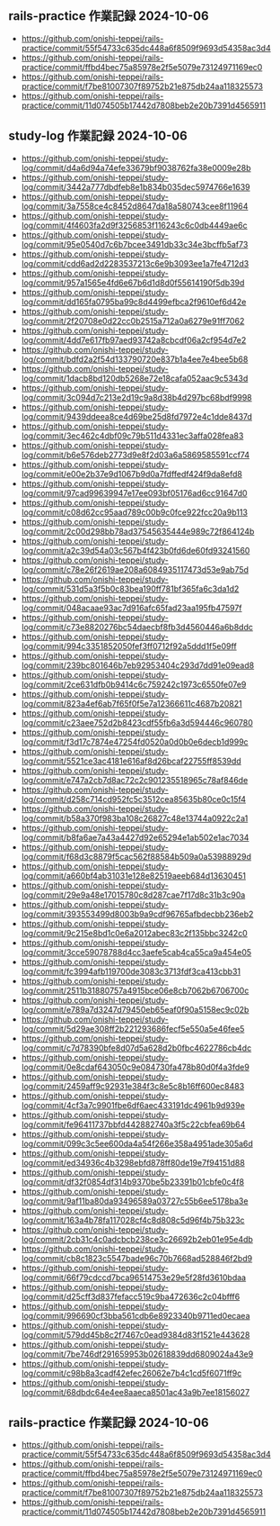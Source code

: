 ## rails-practice 作業記録 2024-10-06
- https://github.com/onishi-teppei/rails-practice/commit/55f54733c635dc448a6f8509f9693d54358ac3d4 <br>
- https://github.com/onishi-teppei/rails-practice/commit/ffbd4bec75a85978e2f5e5079e73124971169ec0 <br>
- https://github.com/onishi-teppei/rails-practice/commit/f7be81007307f89752b21e875db24aa118325573 <br>
- https://github.com/onishi-teppei/rails-practice/commit/11d074505b17442d7808beb2e20b7391d4565911 <br>
## study-log 作業記録 2024-10-06
- https://github.com/onishi-teppei/study-log/commit/d4a6d94a74efe33679bf9038762fa38e0009e28b <br>
- https://github.com/onishi-teppei/study-log/commit/3442a777dbdfeb8e1b834b035dec5974766e1639 <br>
- https://github.com/onishi-teppei/study-log/commit/3a7558ce4c8452d8647da18a580743cee8f11964 <br>
- https://github.com/onishi-teppei/study-log/commit/4f4603fa2d9f3256853f116243c6c0db4449ae6c <br>
- https://github.com/onishi-teppei/study-log/commit/95e0540d7c6b7bcee3491db33c34e3bcffb5af73 <br>
- https://github.com/onishi-teppei/study-log/commit/cdd6ad2d2283537213c6e9b3093ee1a7fe4712d3 <br>
- https://github.com/onishi-teppei/study-log/commit/957a1565e4fd6e67b6d1d8d0f55614190f5db39d <br>
- https://github.com/onishi-teppei/study-log/commit/dd165fa0795ba99c8d4499efbca2f9610ef6d42e <br>
- https://github.com/onishi-teppei/study-log/commit/2f20708e0d22cc0b2515a712a0a6279e91ff7062 <br>
- https://github.com/onishi-teppei/study-log/commit/4dd7e617fb97aed93742a8cbcdf06a2cf954d7e2 <br>
- https://github.com/onishi-teppei/study-log/commit/bdfd2a2f54d133790720e837b1a4ee7e4bee5b68 <br>
- https://github.com/onishi-teppei/study-log/commit/1dacb8bd120db5268e72e18cafa052aac9c5343d <br>
- https://github.com/onishi-teppei/study-log/commit/3c094d7c213e2d19c9a8d38b4d297bc68bdf9998 <br>
- https://github.com/onishi-teppei/study-log/commit/9439ddeea8ce4d69be25d8fd7972e4c1dde8437d <br>
- https://github.com/onishi-teppei/study-log/commit/3ec462c4dbf09c79b511d4331ec3affa028fea83 <br>
- https://github.com/onishi-teppei/study-log/commit/b6e576deb2773d9e8f2d03a6a5869585591ccf74 <br>
- https://github.com/onishi-teppei/study-log/commit/e00e2b37e9d1067b9d0a7fdffedf424f9da8efd8 <br>
- https://github.com/onishi-teppei/study-log/commit/97cad99639947e17ee093bf05176ad6cc91647d0 <br>
- https://github.com/onishi-teppei/study-log/commit/c08d62cc95aad789c00b9c0fce922fcc20a9b113 <br>
- https://github.com/onishi-teppei/study-log/commit/2c00d298bb78ad37545635444e989c72f864124b <br>
- https://github.com/onishi-teppei/study-log/commit/a2c39d54a03c567b4f423b0fd6de60fd93241560 <br>
- https://github.com/onishi-teppei/study-log/commit/c78e26f2619ae208a6084935117473d53e9ab75d <br>
- https://github.com/onishi-teppei/study-log/commit/531d5a3f5b0c83bea190ff781bf365fa6c3da1d2 <br>
- https://github.com/onishi-teppei/study-log/commit/048acaae93ac7d916afc65fad23aa195fb47597f <br>
- https://github.com/onishi-teppei/study-log/commit/c73e8820276bc54daecbf8fb3d4560446a6b8ddc <br>
- https://github.com/onishi-teppei/study-log/commit/994c3351852050fef3ff0712f92a5ddd1f5e09ff <br>
- https://github.com/onishi-teppei/study-log/commit/239bc801646b7eb92953404c293d7dd91e09ead8 <br>
- https://github.com/onishi-teppei/study-log/commit/2ce631dfb0b9414c6c759242c1973c6550fe07e9 <br>
- https://github.com/onishi-teppei/study-log/commit/823a4ef6ab7f65f0f5e7a12366611c4687b20821 <br>
- https://github.com/onishi-teppei/study-log/commit/c23aee752d2b8423cdf55fb6a3d594446c960780 <br>
- https://github.com/onishi-teppei/study-log/commit/f3d17c7874e47254fd0520a0d0b0e6decb1d999c <br>
- https://github.com/onishi-teppei/study-log/commit/5521ce3ac4181e616af8d26bcaf22755ff8539dd <br>
- https://github.com/onishi-teppei/study-log/commit/e747a2cb7d8ac72c2c901235518965c78af846de <br>
- https://github.com/onishi-teppei/study-log/commit/d258c714cd952fc5c3512cea85635b80ce0c15f4 <br>
- https://github.com/onishi-teppei/study-log/commit/b58a370f983ba108c26827c48e13744a0922c2a1 <br>
- https://github.com/onishi-teppei/study-log/commit/b8fa6ae7a43a4427d92e65294e1ab502e1ac7034 <br>
- https://github.com/onishi-teppei/study-log/commit/f68d3c8879f5cac562f88584b509a0a53988929d <br>
- https://github.com/onishi-teppei/study-log/commit/a660bf4ab31031e128e82519aeeb684d13630451 <br>
- https://github.com/onishi-teppei/study-log/commit/29e9a48e17015780c8d287cae7f17d8c31b3c90a <br>
- https://github.com/onishi-teppei/study-log/commit/393553499d8003b9a9cdf96765afbdecbb236eb2 <br>
- https://github.com/onishi-teppei/study-log/commit/9c215e8bd1c0e6a2012abec83c2f135bbc3242c0 <br>
- https://github.com/onishi-teppei/study-log/commit/3cce59078788d4cc3aefe5cab4ca55ca9a454e05 <br>
- https://github.com/onishi-teppei/study-log/commit/fc3994afb119700de3083c3713fdf3ca413cbb31 <br>
- https://github.com/onishi-teppei/study-log/commit/2511b31880757a4915bce06e8cb7062b6706700c <br>
- https://github.com/onishi-teppei/study-log/commit/e789a7d3247d79450eb65eaf0f90a5158ec9c02b <br>
- https://github.com/onishi-teppei/study-log/commit/5d29ae308ff2b221293686fecf5e550a5e46fee5 <br>
- https://github.com/onishi-teppei/study-log/commit/c7d78390bfe8d07d5a628d2b0fbc4622786cb4dc <br>
- https://github.com/onishi-teppei/study-log/commit/0e8cdaf643050c9e084730fa478b80d0f4a3fde9 <br>
- https://github.com/onishi-teppei/study-log/commit/2459aff9c92931e384f3c8e5c8b16ff600ec8483 <br>
- https://github.com/onishi-teppei/study-log/commit/4cf3a7c9901fbe6df6aec433191dc4961b9d939e <br>
- https://github.com/onishi-teppei/study-log/commit/fe96411737bbfd442882740a3f5c22cbfea69b64 <br>
- https://github.com/onishi-teppei/study-log/commit/099c3c5ee600da4a54f266e358a4951ade305a6d <br>
- https://github.com/onishi-teppei/study-log/commit/ed34936c4b3298ebfd878ff80de19e7f94151d88 <br>
- https://github.com/onishi-teppei/study-log/commit/df32f0854df314b9370be5b23391b01cbfe0c4f8 <br>
- https://github.com/onishi-teppei/study-log/commit/9af11ba80da93496589a03727c55b6ee5178ba3e <br>
- https://github.com/onishi-teppei/study-log/commit/163a4b78fa117028cf4c8d808c5d96f4b75b323c <br>
- https://github.com/onishi-teppei/study-log/commit/2cb31c4c0adcbcb238ce3c26692b2eb01e95e4db <br>
- https://github.com/onishi-teppei/study-log/commit/cb8c1823c5547bade96c70b7668ad528846f2bd9 <br>
- https://github.com/onishi-teppei/study-log/commit/66f79cdccd7bca96514753e29e5f28fd3610bdaa <br>
- https://github.com/onishi-teppei/study-log/commit/d25cff3d837fefacc519c9ba472636c2c04bfff6 <br>
- https://github.com/onishi-teppei/study-log/commit/996690cf3bba561cdb6e8923340b9711ed0ecaea <br>
- https://github.com/onishi-teppei/study-log/commit/579dd45b8c2f7467c0ead9384d83f1521e443628 <br>
- https://github.com/onishi-teppei/study-log/commit/7be746df291659953b02618839dd6809024a43e9 <br>
- https://github.com/onishi-teppei/study-log/commit/c98b8a3cadf42efec26062e7b4c1cd5f6071ff9c <br>
- https://github.com/onishi-teppei/study-log/commit/68dbdc64e4ee8aaeca8501ac43a9b7ee18156027 <br>
## rails-practice 作業記録 2024-10-06
- https://github.com/onishi-teppei/rails-practice/commit/55f54733c635dc448a6f8509f9693d54358ac3d4 <br>
- https://github.com/onishi-teppei/rails-practice/commit/ffbd4bec75a85978e2f5e5079e73124971169ec0 <br>
- https://github.com/onishi-teppei/rails-practice/commit/f7be81007307f89752b21e875db24aa118325573 <br>
- https://github.com/onishi-teppei/rails-practice/commit/11d074505b17442d7808beb2e20b7391d4565911 <br>
